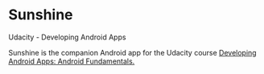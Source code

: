# Sunshine
Udacity - Developing Android Apps

Sunshine is the companion Android app for the Udacity course [Developing Android Apps: Android Fundamentals.](https://www.udacity.com/course/developing-android-apps--ud853)
